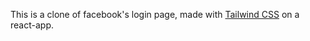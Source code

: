This is a clone of facebook's login page, made with <a href="https://tailwindcss.com/">Tailwind CSS<a/> on a react-app.
